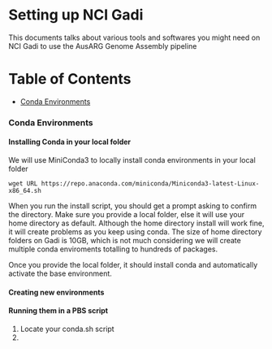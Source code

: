 # Setting up NCI Gadi 
This documents talks about various tools and softwares you might need on NCI Gadi to use the AusARG Genome Assembly pipeline 


Table of Contents
=================

- [Conda Environments](#conda-environments)

### Conda Environments


#### Installing Conda in your local folder 
We will use MiniConda3 to locally install conda environments in your local folder 

``` wget URL https://repo.anaconda.com/miniconda/Miniconda3-latest-Linux-x86_64.sh ```

When you run the install script, you should get a prompt asking to confirm the directory. Make sure you provide a local folder, else it will use your home directory as default. Although the home directory install will work fine, it will create problems as you keep using conda. The size of home directory folders on Gadi is 10GB, which is not much considering we will create multiple conda enviroments totalling to hundreds of packages. 

Once you provide the local folder, it should install conda and automatically activate the base environment. 

#### Creating new environments 

#### Running them in a PBS script 
1. Locate your conda.sh script 
2.





